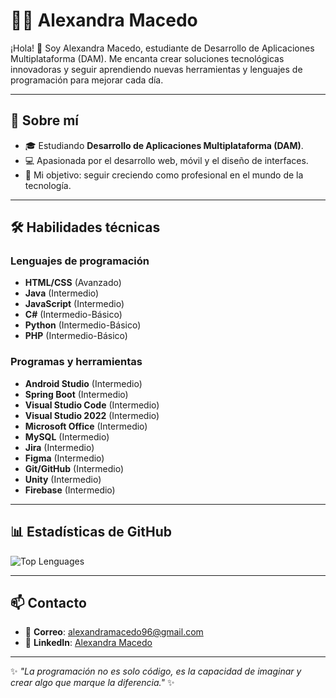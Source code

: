 # 👩‍💻 Alexandra Macedo

¡Hola! 👋 Soy Alexandra Macedo, estudiante de Desarrollo de Aplicaciones Multiplataforma (DAM). Me encanta crear soluciones tecnológicas innovadoras y seguir aprendiendo nuevas herramientas y lenguajes de programación para mejorar cada día.

---

## 🌟 Sobre mí

- 🎓 Estudiando **Desarrollo de Aplicaciones Multiplataforma (DAM)**.
- 💻 Apasionada por el desarrollo web, móvil y el diseño de interfaces.
- 🎯 Mi objetivo: seguir creciendo como profesional en el mundo de la tecnología.

---

## 🛠️ Habilidades técnicas

### Lenguajes de programación
- **HTML/CSS** (Avanzado)
- **Java** (Intermedio)
- **JavaScript** (Intermedio)
- **C#** (Intermedio-Básico)
- **Python** (Intermedio-Básico)
- **PHP** (Intermedio-Básico)

### Programas y herramientas
- **Android Studio** (Intermedio)
- **Spring Boot** (Intermedio)
- **Visual Studio Code** (Intermedio)
- **Visual Studio 2022** (Intermedio)
- **Microsoft Office** (Intermedio)
- **MySQL** (Intermedio)
- **Jira** (Intermedio)
- **Figma** (Intermedio)
- **Git/GitHub** (Intermedio)
- **Unity** (Intermedio)
- **Firebase** (Intermedio)

---

## 📊 Estadísticas de GitHub

![Top Lenguages](https://github-readme-stats.vercel.app/api/top-langs/?username=MelChita5&layout=compact&theme=radical)

---

## 📫 Contacto

- 📧 **Correo**: alexandramacedo96@gmail.com
- 💼 **LinkedIn**: [Alexandra Macedo](https://www.linkedin.com/in/alexandra-macedo-cotrina/)

---

✨ _"La programación no es solo código, es la capacidad de imaginar y crear algo que marque la diferencia."_ ✨
